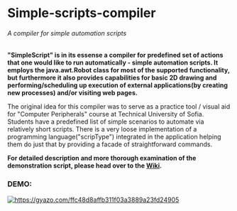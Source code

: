 # Simple-scripts-compiler
<h6>A compiler for simple automation scripts</h6>

<b>"SimpleScript" is in its essense a compiler for predefined set of actions that one would like to run automatically - simple automation scripts. It employs the java.awt.Robot class for most of the supported functionality, but furthermore it also provides capabilities for basic 2D drawing and performing/scheduling up execution of external applications(by creating new processes) and/or visiting web pages. </b>  

The original idea for this compiler was to serve as a practice tool / visual aid for "Computer Peripherals" course at Technical University of Sofia. Students have a predefined list of simple scenarios to automate via relatively short scripts. There is a very loose implementation of a programming language("scripType") integrated in the application helping them do just that by providing a facade of straightforward commands.  

**For detailed description and more thorough examination of the demonstration script, please head over to the [Wiki](https://github.com/gIliev94/Simple-scripts-compiler/wiki).**


<h3>DEMO:</h3>

<a href="https://gyazo.com/ffc48d8affb311f03a3889a23fd24905"><img src="https://i.gyazo.com/ffc48d8affb311f03a3889a23fd24905.gif" alt="https://gyazo.com/ffc48d8affb311f03a3889a23fd24905"/></a>
